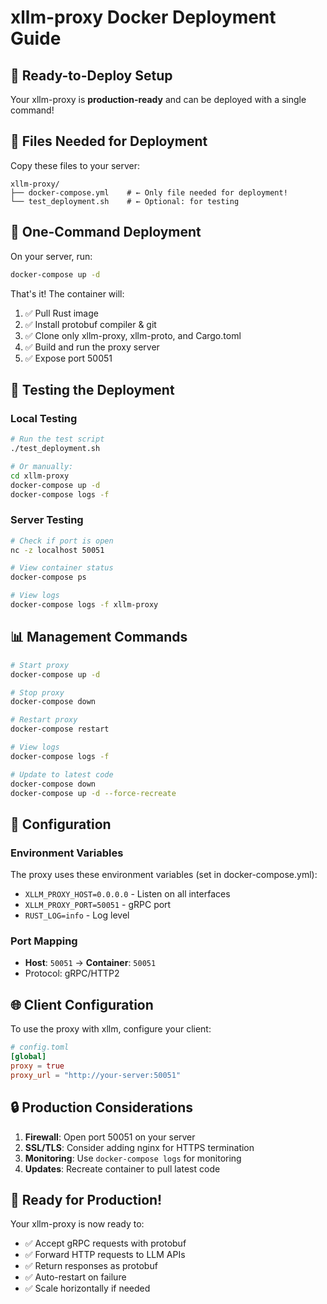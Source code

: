 # xllm-proxy Docker Deployment Guide

## 🚀 Ready-to-Deploy Setup

Your xllm-proxy is **production-ready** and can be deployed with a single command!

## 📁 Files Needed for Deployment

Copy these files to your server:
```
xllm-proxy/
├── docker-compose.yml    # ← Only file needed for deployment!
└── test_deployment.sh    # ← Optional: for testing
```

## 🎯 One-Command Deployment

On your server, run:
```bash
docker-compose up -d
```

That's it! The container will:
1. ✅ Pull Rust image
2. ✅ Install protobuf compiler & git  
3. ✅ Clone only xllm-proxy, xllm-proto, and Cargo.toml
4. ✅ Build and run the proxy server
5. ✅ Expose port 50051

## 🧪 Testing the Deployment

### Local Testing
```bash
# Run the test script
./test_deployment.sh

# Or manually:
cd xllm-proxy
docker-compose up -d
docker-compose logs -f
```

### Server Testing
```bash
# Check if port is open
nc -z localhost 50051

# View container status
docker-compose ps

# View logs
docker-compose logs -f xllm-proxy
```

## 📊 Management Commands

```bash
# Start proxy
docker-compose up -d

# Stop proxy  
docker-compose down

# Restart proxy
docker-compose restart

# View logs
docker-compose logs -f

# Update to latest code
docker-compose down
docker-compose up -d --force-recreate
```

## 🔧 Configuration

### Environment Variables
The proxy uses these environment variables (set in docker-compose.yml):
- `XLLM_PROXY_HOST=0.0.0.0` - Listen on all interfaces
- `XLLM_PROXY_PORT=50051` - gRPC port
- `RUST_LOG=info` - Log level

### Port Mapping
- **Host**: `50051` → **Container**: `50051`
- Protocol: gRPC/HTTP2

## 🌐 Client Configuration

To use the proxy with xllm, configure your client:

```toml
# config.toml
[global]
proxy = true
proxy_url = "http://your-server:50051"
```

## 🔒 Production Considerations

1. **Firewall**: Open port 50051 on your server
2. **SSL/TLS**: Consider adding nginx for HTTPS termination
3. **Monitoring**: Use `docker-compose logs` for monitoring
4. **Updates**: Recreate container to pull latest code

## 🎉 Ready for Production!

Your xllm-proxy is now ready to:
- ✅ Accept gRPC requests with protobuf
- ✅ Forward HTTP requests to LLM APIs
- ✅ Return responses as protobuf
- ✅ Auto-restart on failure
- ✅ Scale horizontally if needed
